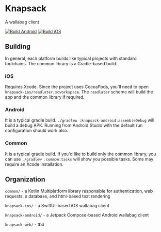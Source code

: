 # Knapsack

A wallabag client

[![Build Android](https://github.com/jzbrooks/Knapsack/actions/workflows/ci-android.yml/badge.svg)](https://github.com/jzbrooks/Knapsack/actions/workflows/ci-android.yml)
[![Build iOS](https://github.com/jzbrooks/Knapsack/actions/workflows/ci-ios.yml/badge.svg)](https://github.com/jzbrooks/Knapsack/actions/workflows/ci-ios.yml)

## Building
In general, each platform builds like typical projects with standard toolchains. The common library is a Gradle-based build.

### iOS
Requires Xcode. Since the project uses CocoaPods, you'll need to open `knapsack-ios/readlater.xcworkspace`. The `readlater` scheme will build the app and the common library if required.

### Android
It is a typical gradle build. `./gradlew :knapsack-android:assembleDebug` will build a debug APK. Running from Android Studio with the default run configuration should work also.

### Common
It is a typical gradle build. If you'd like to build only the common library, you can use `./gradlew :common:tasks` will show you possible tasks. Some may require an Xcode installation.

## Organization

`common/` - a Kotlin Multiplatform library responsible for authentication, web requests, a database, and html-based text rendering

`knapsack-ios/` - a SwiftUI-based iOS wallabag client

`knapsack-android/` - a Jetpack Compose-based Android wallabag client

`knapsack-web/` - tbd
